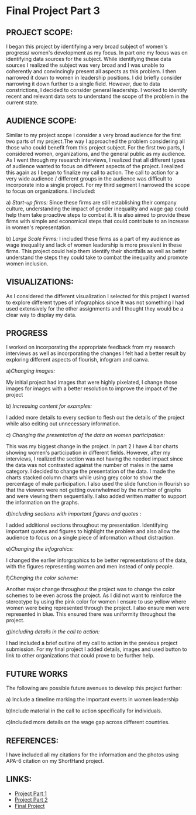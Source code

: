 # Final Project Part 3 #

## PROJECT SCOPE: ##

I began this project by identifying a very broad subject of women's progress/ women's development as my focus. In part one my focus was on identifying data sources for the subject. While identifying these data sources I realized the subject was very broad and I was unable to coherently and convincingly present all aspects as this problem. I then narrowed it down to women in leadership positions. I did briefly consider narrowing it down further to a single field. However, due to data constrictions, I decided to consider general leadership. 
I worked to identify recent and relevant data sets to understand the scope of the problem in the current state.

## AUDIENCE SCOPE: ##
Similar to my project scope I consider a very broad audience for the first two parts of my project.The way I approached the problem considering all those who could benefit from this project subject. For the first two parts, I considered women, organizations, and the general public as my audience. As I went through my research interviews, I realized that all different types of audience wanted to focus on different aspects of the project. I realized this again as I began to finalize my call to action. The call to action for a very wide audience / different groups in the audience was difficult to incorporate into a single project. For my third segment I narrowed the scope to focus on organizations. I included:

a) *Start-up firms:*
Since these firms are still establishing their company culture, understanding the impact of gender inequality and wage gap could help them take proactive steps to combat it.
It is also aimed to provide these firms with simple and economical steps that could contribute to an increase in women's representation.

b) *Large Scale Firms:*
I included these firms as a part of my audience as wage inequality and lack of women leadership is more prevalent in these firms. This project could help them identify their shortfalls as well as better understand the steps they could take to combat the inequality and promote women inclusion.

## VISUALIZATIONS: ##
As I considered the different visualization I selected for this project I wanted to explore different types of infographics since It was not something I had used extensively for the other assignments and I thought they would be a clear way to display my data. 

## PROGRESS ##

I worked on  incorporating the appropriate feedback from my research interviews as well as incorporating the changes I felt had a better result by exploring different aspects of flourish, infogram and canva.

a)*Changing images:* 

My initial project had images that were highly pixelated, I change those images for images with a better resolution to improve the impact of the project

b) *Increasing content for examples:*

I added more details to every section to flesh out the details of the project while also editing out unnecessary information.

c) *Changing the presentation of the data on women participation:*

This was my biggest change in the project. In part 2 I have 4 bar charts showing women's participation in different fields. However, after my interviews, I realized the section was not having the needed impact since the data was not contrasted against the number of males in the same category. I decided to change the presentation of the data. I made the charts stacked column charts while using grey color to show the percentage of male participation. I also used the slide function in flourish so that the viewers were not getting overwhelmed by the number of graphs and were viewing them sequentially. I also added written matter to support the information on the graphs. 

d)*Including sections with important figures and quotes :*

I added additional sections throughout my presentation. Identifying important quotes and figures to highlight the problem and also allow the audience to focus on a single piece of information without distraction.

e)*Changing the infograhics:*

I changed the earlier inforgraphics to be better representations of the data, with the figures representing women and men instead of only people.

f)*Changing the color scheme:*

Another major change throughout the project was to change the color schemes to be even across the project. As I did not want to reinforce the stereotype by using the pink color for women I ensure to use yellow where women were being represented through the project. I also ensure men were represented in blue. This ensured there was uniformity throughout the project.

g)*Including details in the call to action:*

I had included a brief outline of my call to action in the previous project submission. For my final project I added details, images and used button to link to other organizations that could prove to be further help.

## FUTURE WORKS ##

The following are possible future avenues to develop this project further:

a) Include a timeline marking the important events in women leadership

b)Include material in the call to action specifically for individuals.

c)Included more details on the wage gap across different countries.
  
## REFERENCES: ##
I have included all my citations for the information and the photos using APA-6 citation on my ShortHand project.

## LINKS: ##
- [Project Part 1](FinalProjectPart1.md)
- [Project Part 2](FinalProjectPart2.md)
- [Final Project]( https://carnegiemellon.shorthandstories.com/a-seat-at-the-table/index.html)

